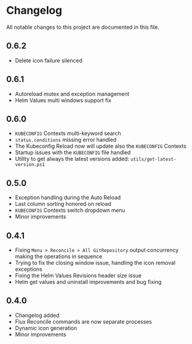 # Changelog

All notable changes to this project are documented in this file.

## 0.6.2

- Delete icon failure silenced

## 0.6.1

- Autoreload mutex and exception management
- Helm Values multi windows support fix

## 0.6.0

- `KUBECONFIG` Contexts multi-keyword search
- `status.conditions` missing error handled
- The Kubeconfig Reload now will update also the `KUBECONFIG` Contexts
- Startup issues with the `KUBECONFIG` file handled
- Utility to get always the latest versions added: `utils/get-latest-version.ps1`

## 0.5.0

- Exception handling during the Auto Reload
- Last column sorting honored on reload
- `KUBECONFIG` Contexts switch dropdown menu
- Minor improvements

## 0.4.1

- Fixing `Menu > Reconcile > All GitRepository` output concurrency making the operations in sequence
- Trying to fix the closing window issue, handling the icon removal exceptions
- Fixing the Helm Values Revisions header size issue
- Helm get values and uninstall improvements and bug fixing

## 0.4.0

- Changelog added
- Flux Reconcile commands are now separate processes
- Dynamic icon generation
- Minor improvements